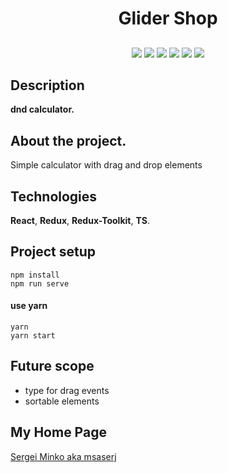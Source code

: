 <h1 align="center">Glider Shop</h1>
<h2 align="center">

[//]: # '[![Mentioned in Awesome Vue.js](https://awesome.re/mentioned-badge.svg)](https://github.com/vuejs/awesome-vue)'

</h2>

<p align="center">

[//]: # '<img src="https://img.shields.io/npm/dy/msaserj">'

<img src="https://img.shields.io/badge/made%20by-msaserj-blue.svg" >

<img src="https://img.shields.io/github/stars/msaserj/inc-socialnetwork.svg?style=flat">

<img src="https://img.shields.io/badge/React-18.0.2-green.svg">

<img src="https://img.shields.io/github/languages/count/msaserj/inc-socialnetwork">

<img src="https://img.shields.io/github/languages/top/msaserj/inc-socialnetwork.svg">

<img src="https://badges.frapsoft.com/os/v1/open-source.svg?v=103" >

</p>

[//]: # '<h2 align="center"><a  href="">Live Demo</a></h2>'
[//]: # '### [Contributions are Welcome](https://github.com/silent-lad/VueSolitaire/blob/master/CONTRIBUTING.md)'

## Description

**dnd calculator.**



[//]: # '<p align="center"><img src="" width="80%"></p>'

## About the project.

Simple calculator with drag and drop elements

## Technologies

**React**,
**Redux**,
**Redux-Toolkit**,
**TS**.

## Project setup

```
npm install
npm run serve
```

#### use yarn

```
yarn
yarn start
```

## Future scope

 - type for drag events
 - sortable elements

## My Home Page

[Sergei Minko aka msaserj](https://msaserj.ru)